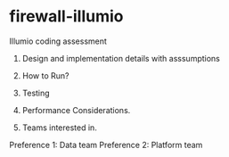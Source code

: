 # firewall-illumio
Illumio coding assessment

1) Design and implementation details with asssumptions


2) How to Run?


3) Testing


4) Performance Considerations.


5) Teams interested in.

  Preference 1: Data team
  Preference 2: Platform team
